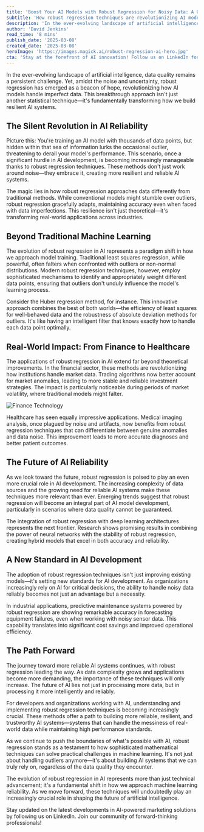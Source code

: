 ```yaml
---
title: 'Boost Your AI Models with Robust Regression for Noisy Data: A Game-Changer in Machine Learning'
subtitle: 'How robust regression techniques are revolutionizing AI model reliability'
description: 'In the ever-evolving landscape of artificial intelligence, data quality remains a persistent challenge. Yet, amidst the noise and uncertainty, robust regression has emerged as a beacon of hope, revolutionizing how AI models handle imperfect data. This breakthrough approach isn't just another statistical technique—it's fundamentally transforming how we build resilient AI systems.'
author: 'David Jenkins'
read_time: '8 mins'
publish_date: '2025-03-08'
created_date: '2025-03-08'
heroImage: 'https://images.magick.ai/robust-regression-ai-hero.jpg'
cta: 'Stay at the forefront of AI innovation! Follow us on LinkedIn for more groundbreaking insights into machine learning advancements and expert perspectives on the future of artificial intelligence.'
---
```


In the ever-evolving landscape of artificial intelligence, data quality remains a persistent challenge. Yet, amidst the noise and uncertainty, robust regression has emerged as a beacon of hope, revolutionizing how AI models handle imperfect data. This breakthrough approach isn't just another statistical technique—it's fundamentally transforming how we build resilient AI systems.

## The Silent Revolution in AI Reliability

Picture this: You're training an AI model with thousands of data points, but hidden within that sea of information lurks the occasional outlier, threatening to derail your model's performance. This scenario, once a significant hurdle in AI development, is becoming increasingly manageable thanks to robust regression techniques. These methods don't just work around noise—they embrace it, creating more resilient and reliable AI systems.

The magic lies in how robust regression approaches data differently from traditional methods. While conventional models might stumble over outliers, robust regression gracefully adapts, maintaining accuracy even when faced with data imperfections. This resilience isn't just theoretical—it's transforming real-world applications across industries.

## Beyond Traditional Machine Learning

The evolution of robust regression in AI represents a paradigm shift in how we approach model training. Traditional least squares regression, while powerful, often falters when confronted with outliers or non-normal distributions. Modern robust regression techniques, however, employ sophisticated mechanisms to identify and appropriately weight different data points, ensuring that outliers don't unduly influence the model's learning process.

Consider the Huber regression method, for instance. This innovative approach combines the best of both worlds—the efficiency of least squares for well-behaved data and the robustness of absolute deviation methods for outliers. It's like having an intelligent filter that knows exactly how to handle each data point optimally.

## Real-World Impact: From Finance to Healthcare

The applications of robust regression in AI extend far beyond theoretical improvements. In the financial sector, these methods are revolutionizing how institutions handle market data. Trading algorithms now better account for market anomalies, leading to more stable and reliable investment strategies. The impact is particularly noticeable during periods of market volatility, where traditional models might falter.

![Finance Technology](https://images.magick.ai/finance-technology.jpg)

Healthcare has seen equally impressive applications. Medical imaging analysis, once plagued by noise and artifacts, now benefits from robust regression techniques that can differentiate between genuine anomalies and data noise. This improvement leads to more accurate diagnoses and better patient outcomes.

## The Future of AI Reliability

As we look toward the future, robust regression is poised to play an even more crucial role in AI development. The increasing complexity of data sources and the growing need for reliable AI systems make these techniques more relevant than ever. Emerging trends suggest that robust regression will become an integral part of AI model development, particularly in scenarios where data quality cannot be guaranteed.

The integration of robust regression with deep learning architectures represents the next frontier. Research shows promising results in combining the power of neural networks with the stability of robust regression, creating hybrid models that excel in both accuracy and reliability.

## A New Standard in AI Development

The adoption of robust regression techniques isn't just improving existing models—it's setting new standards for AI development. As organizations increasingly rely on AI for critical decisions, the ability to handle noisy data reliably becomes not just an advantage but a necessity.

In industrial applications, predictive maintenance systems powered by robust regression are showing remarkable accuracy in forecasting equipment failures, even when working with noisy sensor data. This capability translates into significant cost savings and improved operational efficiency.

## The Path Forward

The journey toward more reliable AI systems continues, with robust regression leading the way. As data complexity grows and applications become more demanding, the importance of these techniques will only increase. The future of AI lies not just in processing more data, but in processing it more intelligently and reliably.

For developers and organizations working with AI, understanding and implementing robust regression techniques is becoming increasingly crucial. These methods offer a path to building more reliable, resilient, and trustworthy AI systems—systems that can handle the messiness of real-world data while maintaining high performance standards.

As we continue to push the boundaries of what's possible with AI, robust regression stands as a testament to how sophisticated mathematical techniques can solve practical challenges in machine learning. It's not just about handling outliers anymore—it's about building AI systems that we can truly rely on, regardless of the data quality they encounter.

The evolution of robust regression in AI represents more than just technical advancement; it's a fundamental shift in how we approach machine learning reliability. As we move forward, these techniques will undoubtedly play an increasingly crucial role in shaping the future of artificial intelligence.

Stay updated on the latest developments in AI-powered marketing solutions by following us on LinkedIn. Join our community of forward-thinking professionals!